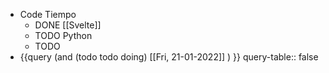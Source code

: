 - Code Tiempo
	- DONE [[Svelte]]
	- TODO Python
	-
	  TODO
- {{query (and (todo todo doing) [[Fri, 21-01-2022]] ) }}
  query-table:: false